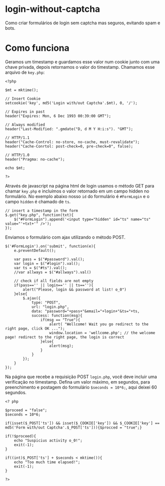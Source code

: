 # login-without-captcha
Como criar formulários de login sem captcha mas seguros, evitando spam e bots.

# Como funciona
Geramos um timestamp e guardamos esse valor num cookie junto com uma chave privada, depois retornamos o valor do timestamp. Chamamos esse arquivo de ` key.php `:

```
<?php

$mt = mktime();

// Insert Cookie
setcookie('key', md5('Login with/out Captcha'.$mt), 0, '/');

// Expires in past
header("Expires: Mon, 6 Dec 1993 00:39:00 GMT");

// Always modified
header("Last-Modified: ".gmdate("D, d M Y H:i:s"). "GMT");

// HTTP/1.1
header("Cache-Control: no-store, no-cache, must-revalidate");
header("Cache-Conrtol: post-check=0, pre-check=0", false);

// HTTP/1.0
header("Pragma: no-cache");

echo $mt;

?>
```

Através de javascript na página html de login usamos o método GET para chamar ` key.php ` e incluímos o valor retornado em um campo hidden no formulário. No exemplo abaixo nosso ` id ` do formulário é ` #FormLogin ` e o campo ` hidden ` é chamado de ` ts `.

```
// insert a timestamp in the form
$.get("key.php", function(txt){
	$("#FormLogin").append('<input type="hidden" id="ts" name="ts" value="'+txt+'" />');
});
```

Enviamos o formulário com ajax utilizando o método POST.

```
$('#FormLogin').on('submit', function(e){
	e.preventDefault();

	var pass = $("#password").val();
	var login = $("#login").val();
	var ts = $("#ts").val();
	//var allways = $("#allways").val()

	// check if all fields are not empty
	if(pass=='' || login=='' || ts==''){
		alert("Please, login && password at list! o_0")
	}else{          
		$.ajax({
			type: "POST",
			url: "login.php",
			data: "password="+pass+"&email="+login+"&ts="+ts,
			success: function(msg){	
				if(msg == "True"){
					alert( "Wellcome! Wait you go redirect to the right page, click OK ...");
					window.location = 'wellcome.php'; // the welcome page! redirect to the right page, the login is correct 
				}else{
					alert(msg);
				}
			}
		});
	}
});
```

Na página que recebe a requisição POST ` login.php `, você deve incluir uma verificação no timestamp. 
Defina um valor máximo, em segundos, para preenchimento e postagem do formulário ` $seconds = 10*6; `, aqui deixei 60 segundos.

```
<? php

$proceed = "false";
$seconds = 10*6;

if(isset($_POST['ts']) && isset($_COOKIE['key']) && $_COOKIE['key'] == md5('Form with/out Captcha'.$_POST['ts'])){$procced = "true";}

if(!$proceed){
	echo "Suspicius activity o_0!";
	exit(-1);
}

if((int)$_POST['ts'] + $seconds < mktime()){
	echo "Too much time elapsed!";
	exit(-1);
}

?>
```